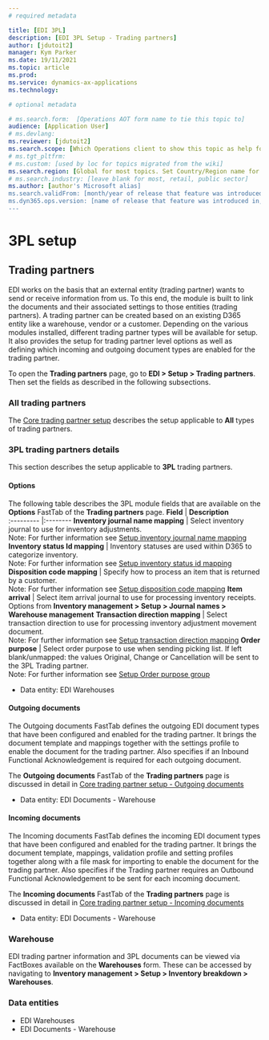 ```yaml
---
# required metadata

title: [EDI 3PL]
description: [EDI 3PL Setup - Trading partners]
author: [jdutoit2]
manager: Kym Parker
ms.date: 19/11/2021
ms.topic: article
ms.prod: 
ms.service: dynamics-ax-applications
ms.technology: 

# optional metadata

# ms.search.form:  [Operations AOT form name to tie this topic to]
audience: [Application User]
# ms.devlang: 
ms.reviewer: [jdutoit2]
ms.search.scope: [Which Operations client to show this topic as help for, to be set by content strategist, see list here: https://microsoft.sharepoint.com/teams/DynDoc/_layouts/15/WopiFrame.aspx?sourcedoc={23419e1c-eb64-42e9-aa9b-79875b428718}&action=edit&wd=target%28Core%20Dynamics%20AX%20CP%20requirements%2Eone%7C4CC185C0%2DEFAA%2D42CD%2D94B9%2D8F2A45E7F61A%2FVersions%20list%20for%20docs%20topics%7CC14BE630%2D5151%2D49D6%2D8305%2D554B5084593C%2F%29]
# ms.tgt_pltfrm: 
# ms.custom: [used by loc for topics migrated from the wiki]
ms.search.region: [Global for most topics. Set Country/Region name for localizations]
# ms.search.industry: [leave blank for most, retail, public sector]
ms.author: [author's Microsoft alias]
ms.search.validFrom: [month/year of release that feature was introduced in, in format yyyy-mm-dd]
ms.dyn365.ops.version: [name of release that feature was introduced in, see list here: https://microsoft.sharepoint.com/teams/DynDoc/_layouts/15/WopiFrame.aspx?sourcedoc={23419e1c-eb64-42e9-aa9b-79875b428718}&action=edit&wd=target%28Core%20Dynamics%20AX%20CP%20requirements%2Eone%7C4CC185C0%2DEFAA%2D42CD%2D94B9%2D8F2A45E7F61A%2FVersions%20list%20for%20docs%20topics%7CC14BE630%2D5151%2D49D6%2D8305%2D554B5084593C%2F%29]
---
```


# 3PL setup
## Trading partners

EDI works on the basis that an external entity (trading partner) wants to send or receive information from us. To this end, the module is built to link the documents and their associated settings to those entities (trading partners).
A trading partner can be created based on an existing D365 entity like a warehouse, vendor or a customer. Depending on the various modules installed, different trading partner types will be available for setup.
It also provides the setup for trading partner level options as well as defining which incoming and outgoing document types are enabled for the trading partner.

To open the **Trading partners** page, go to **EDI > Setup > Trading partners**. Then set the fields as described in the following subsections.

### All trading partners
The [Core trading partner setup](../../CORE/Setup/Trading%20partners.md) describes the setup applicable to **All** types of trading partners.

### 3PL trading partners details
This section describes the setup applicable to **3PL** trading partners.

#### Options
The following table describes the 3PL module fields that are available on the **Options** FastTab of the **Trading partners** page.
**Field**                            | **Description**               
:---------                          |:--------
**Inventory journal name mapping**  |	Select inventory journal to use for inventory adjustments. <br> Note: For further information see [Setup inventory journal name mapping](3PL%20SETUP/Inventory%20journal%20name%20mapping.md)
**Inventory status Id mapping**     |	Inventory statuses are used within D365 to categorize inventory. <br> Note: For further information see [Setup inventory status id mapping](3PL%20SETUP/Inventory%20status%20Id%20mapping.md)
**Disposition code mapping**        |	Specify how to process an item that is returned by a customer. <br> Note: For further information see [Setup disposition code mapping](3PL%20SETUP/Disposition%20code%20mapping.md)
**Item arrival**                    |	Select item arrival journal to use for processing inventory receipts. Options from **Inventory management > Setup > Journal names > Warehouse management**
**Transaction direction mapping**   |	Select transaction direction to use for processing inventory adjustment movement document. <br> Note: For further information see [Setup transaction direction mapping](3PL%20SETUP/Transaction%20direction%20mapping.md)
**Order purpose**                   |	Select order purpose to use when sending picking list. If left blank/unmapped: the values Original, Change or Cancellation will be sent to the 3PL Trading partner. <br> Note: For further information see [Setup Order purpose group](3PL%20SETUP/Order%20purpose%20group.md)

- Data entity: EDI Warehouses

#### Outgoing documents
The Outgoing documents FastTab defines the outgoing EDI document types that have been configured and enabled for the trading partner. It brings the document template and mappings together with the settings profile to enable the document for the trading partner.
Also specifies if an Inbound Functional Acknowledgement is required for each outgoing document.

The **Outgoing documents** FastTab of the **Trading partners** page is discussed in detail in [Core trading partner setup - Outgoing documents](../../CORE/Setup/Trading%20partners.md#outgoing-documents)

- Data entity: EDI Documents - Warehouse

#### Incoming documents
The Incoming documents FastTab defines the incoming EDI document types that have been configured and enabled for the trading partner. It brings the document template, mappings, validation profile and setting profiles together along with a file mask for importing to enable the document for the trading partner.
Also specifies if the Trading partner requires an Outbound Functional Acknowledgement to be sent for each incoming document.

The **Incoming documents** FastTab of the **Trading partners** page is discussed in detail in [Core trading partner setup - Incoming documents](../../CORE/Setup/Trading%20partners.md#incoming-documents)

- Data entity: EDI Documents - Warehouse

### Warehouse
EDI trading partner information and 3PL documents can be viewed via FactBoxes available on the **Warehouses** form.
These can be accessed by navigating to **Inventory management > Setup > Inventory breakdown > Warehouses**.

### Data entities

- EDI Warehouses
- EDI Documents - Warehouse
